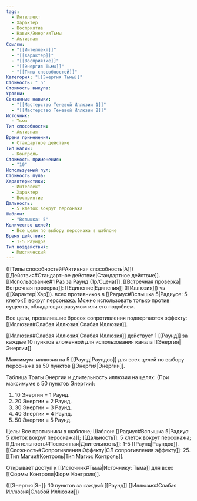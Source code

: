 ```yaml
---
tags:
  - Интеллект
  - Характер
  - Восприятие
  - Навык/ЭнергияТьмы
  - Активная
Ссылки:
  - "[[Интеллект]]"
  - "[[Характер]]"
  - "[[Восприятие]]"
  - "[[Энергия Тьмы]]"
  - "[[Типы способностей]]"
Категория: "[[Энергия Тьмы]]"
Стоимость: " 5"
Стоимость выкупа: 
Уровни: 
Связанные навыки:
  - "[[Мастерство Теневой Иллюзии 1]]"
  - "[[Мастерство Теневой Иллюзии 2]]"
Источник:
  - Тьма
Тип способности:
  - Активная
Время применения:
  - Стандартное действие
Тип магии:
  - Контроль
Стоимость применения:
  - "10"
Используемый пул: 
Стоимость пула: 
Характеристики:
  - Интеллект
  - Характер
  - Восприятие
Дальность:
  - 5 клеток вокруг персонажа
Шаблон:
  - "Вспышка: 5"
Количество целей:
  - Все цели по выбору персонажа в шаблоне
Время действия:
  - 1-5 Раундов
Тип воздействия:
  - Мистический
---
```

([[Типы способностей#Активная способность|А]]) [[Действия#Стандартное действие|Стандартное действие]]. [[Использование#1 Раз за Раунд|(1р/Сцена)]]. [[Встречная проверка|Встречная проверка]]: [[Единение|Единения]] ([[Иллюзия]]) vs ([[Характер|Хар]]). всех противников в [[Радиус#Вспышка 5|Радиусе: 5 клеток]] вокруг персонажа. Можно использовать только против существ, обладающих разумом или его подобием.

Все цели, провалившие бросок сопротивления подвергаются эффекту: [[Иллюзия#Слабая Иллюзия|Слабая Иллюзия]].

[[Иллюзия#Слабая Иллюзия|Слабая Иллюзия]] действует 1 [[Раунд]] за каждые 10 пунктов вложенной для использования канала [[Энергия|Энергии]].

Максимум: иллюзия на 5 [[Раунд|Раундов]] для всех целей по выбору персонажа за 50 пунктов [[Энергия|Энергии]].

Таблица Траты Энергии и длительность иллюзии на целях:
(При максимуме в 50 пунктов Энергии):

1. 10 Энергии = 1 Раунд.
2. 20 Энергии = 2 Раунд.
3. 30 Энергии = 3 Раунд. 
4. 40 Энергии = 4 Раунд. 
5. 50 Энергии = 5 Раунд. 

Цель: Все противники в шаблоне; Шаблон: [[Радиус#Вспышка 5|Радиус: 5 клеток вокруг персонажа]]; [[Дальность]]: 5 клеток вокруг персонажа; [[Длительность#Постоянная|Длительность]]: 1-5 [[Раунд|Раундов]]. 
[[Сложность#Cопротивления Эффекту|СЛ сопротивления эффекту]]: 25. [[Тип Магии#Контроль|Тип Магии: Контроль]]. 

Открывает доступ к [[Источник#Тьма|Источнику: Тьма]] для всех [[Формы Контроля|Форм Контроля]]. 

([[Энергия|Эн]]: 10 пунктов за каждый [[Раунд]] [[Иллюзия#Слабая Иллюзия|Слабой Иллюзии]])